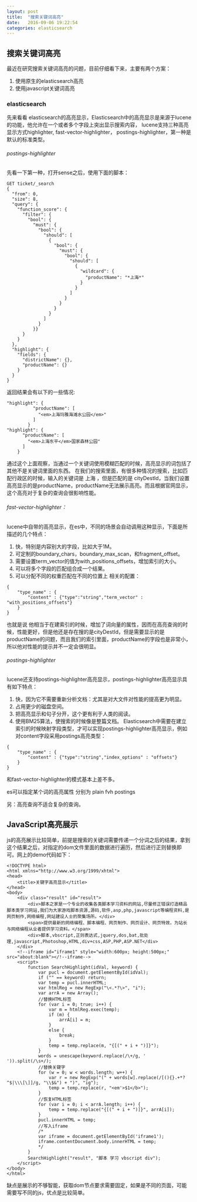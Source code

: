 ```yaml
---
layout: post
title:  "搜索关键词高亮"
date:   2016-09-06 19:22:54
categories: elasticsearch
---
```

## 搜索关键词高亮 ##
最近在研究搜索关键词高亮的问题，目前仔细看下来，主要有两个方案：
1. 使用原生的elasticsearch高亮
2. 使用javascript关键词高亮

### elasticsearch ###
先来看看 elasticsearch的高亮显示，Elasticsearch中的高亮显示是来源于lucene的功能，他允许在一个或者多个字段上突出显示搜索内容， lucene支持三种高亮显示方式highlighter, fast-vector-highlighter， postings-highlighter，第一种是默认的标准类型。
###### postings-highlighter
先看一下第一种，打开sense之后，使用下面的脚本：

```
GET ticket/_search
{
  "from": 0,
  "size": 8,
  "query": {
    "function_score": {
      "filter": {
        "bool": {
          "must": {
            "bool": {
              "should": [
                {
                  "bool": {
                    "must": {
                      "bool": {
                        "should": [
                          {
                            "wildcard": {
                              "productName": "*上海*"
                            }
                          }
                        ]
                      }
                    }
                  }
                }
              ]
            }
          }}
      }
    }
  },
  "highlight": {
    "fields": {
      "districtName": {},
      "productName": {}
    }
  }
}
```

返回结果会有以下的一些情况:
    
```
"highlight": {
          "productName": [
            "<em>上海玛雅海滩水公园</em>"
          ]
        }
"highlight": {
      "productName": [
        "<em>上海东平</em>国家森林公园"
      ]
    }
```



通过这个上面观察，当通过一个关键词使用模糊匹配的时候，高亮显示的词包括了其他不是关键词里面的东西。
在我们的搜索里面，有很多种情况的搜索，比如匹配行政区的时候，输入的关键词是 上海 ，但是匹配的是 cityDestId，当我们设置高亮显示的是productName，productName无法展示高亮。而且根据官网显示，这个高亮对于复杂的查询会很影响性能。

###### fast-vector-highlighter：
lucene中自带的高亮显示，在es中，不同的场景会自动调用这种显示，下面是所描述的几个特点：
1. 快，特别是内容别大的字段，比如大于1M。
2. 可定制的boundary_chars，boundary_max_scan，和fragment_offset。
3. 需要设置term_vector的值为with_positions_offsets，增加索引的大小。
4. 可以将多个字段的匹配组合成一个结果。
5. 可以分配不同的权重匹配在不同的位置上
相关的配置：

```
{
    "type_name" : {
        "content" : {"type":"string","term_vector" : "with_positions_offsets"}
    }
}
```
也就是说 他相当于在建索引的时候，增加了词向量的属性，因而在高亮查询的时候，性能更好，但是他还是存在搜的是cityDestId，但是需要显示的是productName的问题，而且我们的索引里面，productName的字段也是非常小，所以他对性能的提示并不一定会很明显。

###### postings-highlighter
lucene还支持postings-highlighter高亮显示，postings-highlighter高亮显示具有如下特点：
1. 快，因为它不需要重新分析文档：尤其是对大文件对性能的提高更为明显。
2. 占用更少的磁盘空间。
3. 把高亮显示和句子分开，这个更有利于人类的阅读。
4. 使用BM25算法，使搜索的时候像是整篇文档。
Elasticsearch中需要在建立索引的时候映射字段类型，才可以实现postings-highlighter高亮显示，例如对content字段采用postings高亮类型：

```
{
    "type_name" : {
        "content" : {"type":"string","index_options" : "offsets"}
    }
}
```
和fast-vector-highlighter的模式基本上差不多。

es可以指定某个词的高亮属性 分别为 plain fvh postings

另：高亮查询不适合复杂的查询。


## JavaScript高亮展示 ##
js的高亮展示比较简单，前提是搜索的关键词需要传递一个分词之后的结果，拿到这个结果之后，对指定的dom文件里面的数据进行遍历，然后进行正则替换即可。网上的demo代码如下：

```
<!DOCTYPE html>
<html xmlns="http://www.w3.org/1999/xhtml">
<head>
    <title>关键字高亮显示</title>
</head>
<body>
    <div class="result" id="result">
        <div>脚本之家是一个专业的收集各类脚本学习资料的网站,尽量修正错误打造精品脚本类学习网站,我们为大家游戏脚本资源,源码,软件,asp,php,javascript等编程资料,是网页制作,网络编程,网站建设人士的聚集场所。</div>
        <span>提供最新的网络编程、脚本编程、网页制作、网页设计、网页特效，为站长与网络编程从业者提供学习资料。</span>
        <div>脚本,vbscript,正则表达式,jquery,dos,bat,批处理,javascript,Photoshop,HTML,div+css,ASP,PHP,ASP.NET</div>
    </div>
    <!--iframe id="iframe1" style="width:600px; height:500px;" src="about:blank"></!--iframe-->
    <script>
        function SearchHighlight(idVal, keyword) {
            var pucl = document.getElementById(idVal);
            if ("" == keyword) return;
            var temp = pucl.innerHTML;
            var htmlReg = new RegExp("\<.*?\>", "i");
            var arrA = new Array();
            //替换HTML标签
            for (var i = 0; true; i++) {
                var m = htmlReg.exec(temp);
                if (m) {
                    arrA[i] = m;
                }
                else {
                    break;
                }
                temp = temp.replace(m, "{[(" + i + ")]}");
            }
            words = unescape(keyword.replace(/\+/g, ' ')).split(/\s+/);
            //替换关键字
            for (w = 0; w < words.length; w++) {
                var r = new RegExp("(" + words[w].replace(/[(){}.+*?^$|\\\[\]]/g, "\\$&") + ")", "ig");
                temp = temp.replace(r, "<em'>$1</b>");
            }
            //恢复HTML标签
            for (var i = 0; i < arrA.length; i++) {
                temp = temp.replace("{[(" + i + ")]}", arrA[i]);
            }
            pucl.innerHTML = temp;
            //写入iframe
            /*
            var iframe = document.getElementById('iframe1');
            iframe.contentDocument.body.innerHTML = temp;
            */
        }
        SearchHighlight("result", "脚本 学习 vbscript div");
    </script>
</body>
</html>
```
缺点是展示的不够智能，获取dom节点要求需要固定，如果是不同的页面，可能需要写不同的js，优点是比较简单。

